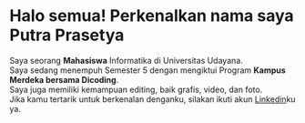 # Halo semua!   Perkenalkan nama saya **Putra Prasetya**  
Saya seorang **Mahasiswa** Informatika di Universitas Udayana.  
Saya sedang menempuh Semester 5 dengan mengiktui Program **Kampus Merdeka bersama Dicoding**.  
Saya juga memiliki kemampuan editing, baik grafis, video, dan foto.  
Jika kamu tertarik untuk berkenalan denganku, silakan ikuti akun [Linkedin](https://www.linkedin.com/in/putraprasetya/)ku ya.

